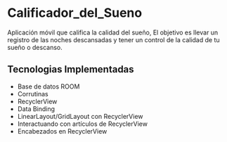 # Calificador_del_Sueno
Aplicación móvil que califica la calidad del sueño, El objetivo es llevar un registro de las noches descansadas y tener un control de la calidad de tu sueño o descanso.


## Tecnologias Implementadas
* Base de datos ROOM
* Corrutinas
* RecyclerView
* Data Binding
* LinearLayout/GridLayout con RecyclerView
* Interactuando con artículos de RecyclerView
* Encabezados en RecyclerView
